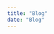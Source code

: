 ```yaml
---
title: "Blog"
date: "Blog"
---
```

<script src="docs/blog/js/list.js"></script>
<script src="docs/blog/js/getlist.js"></script>